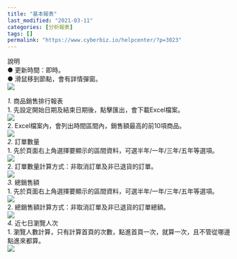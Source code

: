 ```yaml
---
title: "基本報表"
last_modified: "2021-03-11"
categories: [分析報表]
tags: []
permalink: "https://www.cyberbiz.io/helpcenter/?p=3023"
---
```


說明  
● 更新時間：即時。  
● 滑鼠移到節點，會有詳情彈窗。  
![](https://www.cyberbiz.io/helpcenter/wp-content/uploads/2021/03/基本報表07.png)  

_1._   商品銷售排行報表  
1\. 先設定開始日期及結束日期後，點擊匯出，會下載Excel檔案。  
![](https://www.cyberbiz.io/helpcenter/wp-content/uploads/2021/03/基本報表01.png)  
2\. Excel檔案內，會列出時間區間內，銷售額最高的前10項商品。  
![](https://www.cyberbiz.io/helpcenter/wp-content/uploads/2021/03/基本報表02-1.png)  
_2._   訂單數量  
1\. 先於頁面右上角選擇要顯示的區間資料，可選半年/一年/三年/五年等選項。  
![](https://www.cyberbiz.io/helpcenter/wp-content/uploads/2021/03/基本報表03.png)  
2\. 訂單數量計算方式：非取消訂單及非已退貨的訂單。  
![](https://www.cyberbiz.io/helpcenter/wp-content/uploads/2021/03/基本報表04.png)  
_3._   總銷售額  
1\. 先於頁面右上角選擇要顯示的區間資料，可選半年/一年/三年/五年等選項。  
![](https://www.cyberbiz.io/helpcenter/wp-content/uploads/2021/03/基本報表03.png)  
2\. 總銷售額計算方式：非取消訂單及非已退貨的訂單總額。  
![](https://www.cyberbiz.io/helpcenter/wp-content/uploads/2021/03/基本報表05.png)  
_4._   近七日瀏覽人次  
1\. 瀏覽人數計算，只有計算首頁的次數，點進首頁一次，就算一次，且不管從哪邊點進來都算。  
![](https://www.cyberbiz.io/helpcenter/wp-content/uploads/2021/03/基本報表06.png)  

